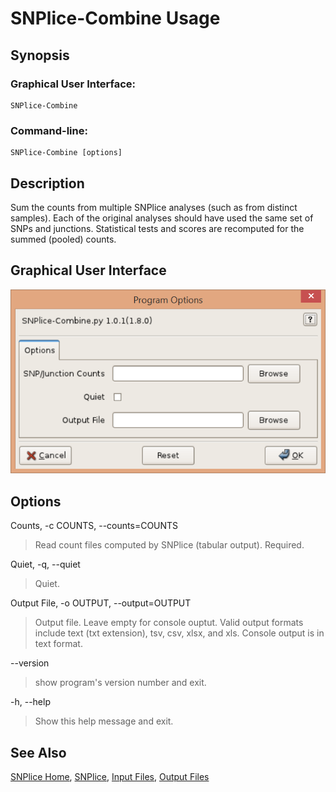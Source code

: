 # SNPlice-Combine Usage

## Synopsis

### Graphical User Interface:

    SNPlice-Combine

### Command-line:

    SNPlice-Combine [options]

## Description

Sum the counts from multiple SNPlice analyses (such as from distinct samples). Each of the original analyses should have used the same set of SNPs and junctions. Statistical tests and scores are recomputed for the summed (pooled) counts. 

## Graphical User Interface

![Options](options1.png)

## Options

Counts, -c COUNTS, --counts=COUNTS

> Read count files computed by SNPlice (tabular output). Required. 

Quiet, -q, --quiet

>Quiet. 

Output File, -o OUTPUT, --output=OUTPUT

> Output file. Leave empty for console ouptut. Valid output formats include text (txt extension), tsv, csv, xlsx, and xls. Console output is in text format. 

--version

>show program's version number and exit. 

-h, --help

>Show this help message and exit. 

## See Also

[SNPlice Home](..), [SNPlice](SNPliceUsage.md),  [Input Files](SNPliceInputFiles.md), [Output Files](SNPliceOutputFiles.md)

